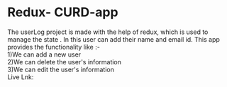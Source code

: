 # Redux- CURD-app
The userLog project is made with the help of redux, which is used to manage the state . In this user can add their name and email id.
This app provides the functionality like :- <br>
1)We can add a new user<br>
2)We can delete the user's information<br>
3)We can edit the user's information<br>
Live Lnk:
